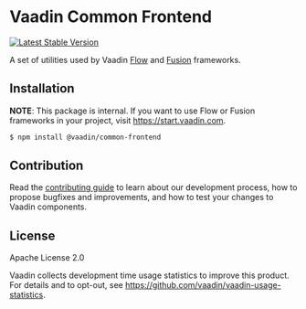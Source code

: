 # Vaadin Common Frontend

[![Latest Stable Version](https://img.shields.io/npm/v/@vaadin/common-frontend.svg)](https://www.npmjs.com/package/@vaadin/common-frontend)

A set of utilities used by Vaadin [Flow](https://vaadin.com/docs/latest/flow/overview) and [Fusion](https://vaadin.com/docs/latest/fusion/overview) frameworks.

## Installation

**NOTE**: This package is internal.
If you want to use Flow or Fusion frameworks in your project, visit https://start.vaadin.com.

```bash
$ npm install @vaadin/common-frontend
```

## Contribution

Read the [contributing guide](https://vaadin.com/docs/latest/contributing-docs/overview) to learn about our development process, how to propose bugfixes and improvements, and how to test your changes to Vaadin components.

## License

Apache License 2.0

Vaadin collects development time usage statistics to improve this product.
For details and to opt-out, see https://github.com/vaadin/vaadin-usage-statistics.
